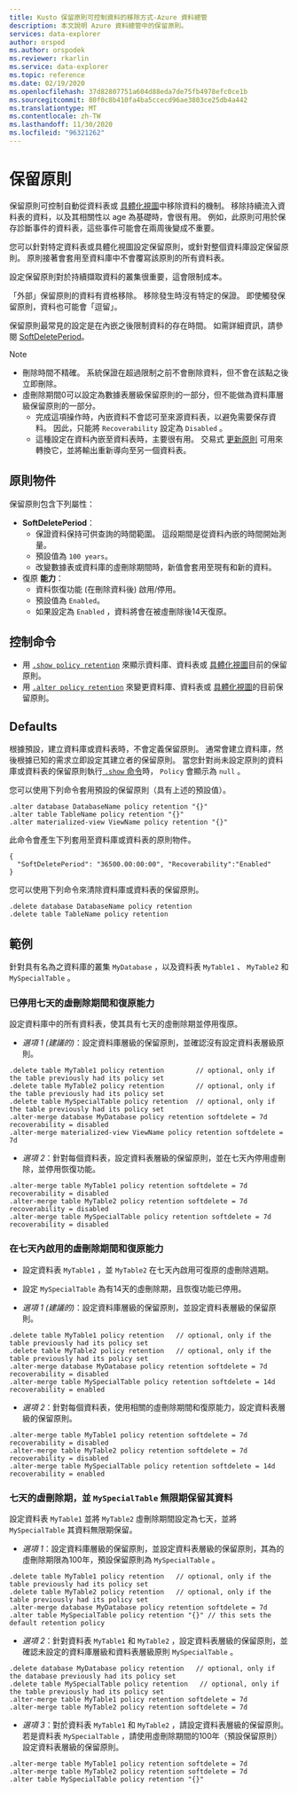 ```yaml
---
title: Kusto 保留原則可控制資料的移除方式-Azure 資料總管
description: 本文說明 Azure 資料總管中的保留原則。
services: data-explorer
author: orspod
ms.author: orspodek
ms.reviewer: rkarlin
ms.service: data-explorer
ms.topic: reference
ms.date: 02/19/2020
ms.openlocfilehash: 37d82807751a604d88eda7de75fb4978efc0ce1b
ms.sourcegitcommit: 80f0c8b410fa4ba5ccecd96ae3803ce25db4a442
ms.translationtype: MT
ms.contentlocale: zh-TW
ms.lasthandoff: 11/30/2020
ms.locfileid: "96321262"
---
```

# <a name="retention-policy"></a>保留原則

保留原則可控制自動從資料表或 [具體化視圖](materialized-views/materialized-view-overview.md)中移除資料的機制。 移除持續流入資料表的資料，以及其相關性以 age 為基礎時，會很有用。 例如，此原則可用於保存診斷事件的資料表，這些事件可能會在兩周後變成不重要。

您可以針對特定資料表或具體化視圖設定保留原則，或針對整個資料庫設定保留原則。 原則接著會套用至資料庫中不會覆寫該原則的所有資料表。

設定保留原則對於持續擷取資料的叢集很重要，這會限制成本。

「外部」保留原則的資料有資格移除。 移除發生時沒有特定的保證。 即使觸發保留原則，資料也可能會「逗留」。

保留原則最常見的設定是在內嵌之後限制資料的存在時間。 如需詳細資訊，請參閱 [SoftDeletePeriod](#the-policy-object)。

> [!NOTE]
> * 刪除時間不精確。 系統保證在超過限制之前不會刪除資料，但不會在該點之後立即刪除。
> * 虛刪除期間0可以設定為數據表層級保留原則的一部分，但不能做為資料庫層級保留原則的一部分。
>   * 完成這項操作時，內嵌資料不會認可至來源資料表，以避免需要保存資料。 因此，只能將 `Recoverability` 設定為 `Disabled` 。
>   * 這種設定在資料內嵌至資料表時，主要很有用。
> 交易式 [更新原則](updatepolicy.md) 可用來轉換它，並將輸出重新導向至另一個資料表。

## <a name="the-policy-object"></a>原則物件

保留原則包含下列屬性：

* **SoftDeletePeriod**：
    * 保證資料保持可供查詢的時間範圍。 這段期間是從資料內嵌的時間開始測量。
    * 預設值為 `100 years`。
    * 改變數據表或資料庫的虛刪除期間時，新值會套用至現有和新的資料。
* 復原 **能力**：
    * 資料恢復功能 (在刪除資料後) 啟用/停用。
    * 預設值為 `Enabled`。
    * 如果設定為 `Enabled` ，資料將會在被虛刪除後14天復原。

## <a name="control-commands"></a>控制命令

* 用 [`.show policy retention`](../management/retention-policy.md) 來顯示資料庫、資料表或 [具體化視圖](materialized-views/materialized-view-overview.md)目前的保留原則。
* 用 [`.alter policy retention`](../management/retention-policy.md) 來變更資料庫、資料表或 [具體化視圖](materialized-views/materialized-view-overview.md)的目前保留原則。

## <a name="defaults"></a>Defaults

根據預設，建立資料庫或資料表時，不會定義保留原則。 通常會建立資料庫，然後根據已知的需求立即設定其建立者的保留原則。
當您針對尚未設定原則的資料庫或資料表的保留原則執行[ `.show` 命令](../management/retention-policy.md)時， `Policy` 會顯示為 `null` 。

您可以使用下列命令套用預設的保留原則（具有上述的預設值）。

```kusto
.alter database DatabaseName policy retention "{}"
.alter table TableName policy retention "{}"
.alter materialized-view ViewName policy retention "{}"
```

此命令會產生下列套用至資料庫或資料表的原則物件。

```kusto
{
  "SoftDeletePeriod": "36500.00:00:00", "Recoverability":"Enabled"
}
```

您可以使用下列命令來清除資料庫或資料表的保留原則。

```kusto
.delete database DatabaseName policy retention
.delete table TableName policy retention
```

## <a name="examples"></a>範例

針對具有名為之資料庫的叢集 `MyDatabase` ，以及資料表 `MyTable1` 、 `MyTable2` 和 `MySpecialTable` 。

### <a name="soft-delete-period-of-seven-days-and-recoverability-disabled"></a>已停用七天的虛刪除期間和復原能力

設定資料庫中的所有資料表，使其具有七天的虛刪除期並停用復原。

* *選項 1 (建議的)*：設定資料庫層級的保留原則，並確認沒有設定資料表層級原則。

```kusto
.delete table MyTable1 policy retention        // optional, only if the table previously had its policy set
.delete table MyTable2 policy retention        // optional, only if the table previously had its policy set
.delete table MySpecialTable policy retention  // optional, only if the table previously had its policy set
.alter-merge database MyDatabase policy retention softdelete = 7d recoverability = disabled
.alter-merge materialized-view ViewName policy retention softdelete = 7d 
```

* *選項 2*：針對每個資料表，設定資料表層級的保留原則，並在七天內停用虛刪除，並停用恢復功能。

```kusto
.alter-merge table MyTable1 policy retention softdelete = 7d recoverability = disabled
.alter-merge table MyTable2 policy retention softdelete = 7d recoverability = disabled
.alter-merge table MySpecialTable policy retention softdelete = 7d recoverability = disabled
```

### <a name="soft-delete-period-of-seven-days-and-recoverability-enabled"></a>在七天內啟用的虛刪除期間和復原能力

* 設定資料表 `MyTable1` ，並 `MyTable2` 在七天內啟用可復原的虛刪除週期。
* 設定 `MySpecialTable` 為有14天的虛刪除期，且恢復功能已停用。

* *選項 1 (建議的)*：設定資料庫層級的保留原則，並設定資料表層級的保留原則。

```kusto
.delete table MyTable1 policy retention   // optional, only if the table previously had its policy set
.delete table MyTable2 policy retention   // optional, only if the table previously had its policy set
.alter-merge database MyDatabase policy retention softdelete = 7d recoverability = disabled
.alter-merge table MySpecialTable policy retention softdelete = 14d recoverability = enabled
```

* *選項 2*：針對每個資料表，使用相關的虛刪除期間和復原能力，設定資料表層級的保留原則。

```kusto
.alter-merge table MyTable1 policy retention softdelete = 7d recoverability = disabled
.alter-merge table MyTable2 policy retention softdelete = 7d recoverability = disabled
.alter-merge table MySpecialTable policy retention softdelete = 14d recoverability = enabled
```

### <a name="soft-delete-period-of-seven-days-and-myspecialtable-keeps-its-data-indefinitely"></a>七天的虛刪除期，並 `MySpecialTable` 無限期保留其資料

設定資料表 `MyTable1` 並將 `MyTable2` 虛刪除期間設定為七天，並將 `MySpecialTable` 其資料無限期保留。

* *選項 1*：設定資料庫層級的保留原則，並設定資料表層級的保留原則，其為的虛刪除期限為100年，預設保留原則為 `MySpecialTable` 。

```kusto
.delete table MyTable1 policy retention   // optional, only if the table previously had its policy set
.delete table MyTable2 policy retention   // optional, only if the table previously had its policy set
.alter-merge database MyDatabase policy retention softdelete = 7d
.alter table MySpecialTable policy retention "{}" // this sets the default retention policy
```

* *選項 2*：針對資料表 `MyTable1` 和 `MyTable2` ，設定資料表層級的保留原則，並確認未設定的資料庫層級和資料表層級原則 `MySpecialTable` 。

```kusto
.delete database MyDatabase policy retention   // optional, only if the database previously had its policy set
.delete table MySpecialTable policy retention   // optional, only if the table previously had its policy set
.alter-merge table MyTable1 policy retention softdelete = 7d
.alter-merge table MyTable2 policy retention softdelete = 7d
```

* *選項 3*：對於資料表 `MyTable1` 和 `MyTable2` ，請設定資料表層級的保留原則。 若是資料表 `MySpecialTable` ，請使用虛刪除期間的100年（預設保留原則）設定資料表層級的保留原則。

```kusto
.alter-merge table MyTable1 policy retention softdelete = 7d
.alter-merge table MyTable2 policy retention softdelete = 7d
.alter table MySpecialTable policy retention "{}"
```
